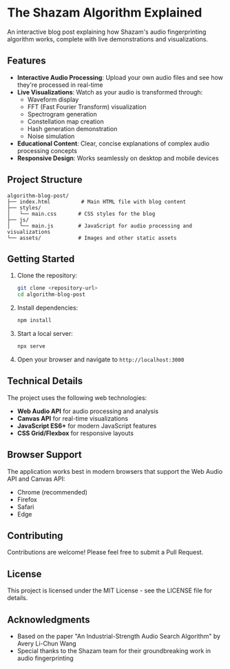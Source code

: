 # The Shazam Algorithm Explained

An interactive blog post explaining how Shazam's audio fingerprinting algorithm works, complete with live demonstrations and visualizations.

## Features

- **Interactive Audio Processing**: Upload your own audio files and see how they're processed in real-time
- **Live Visualizations**: Watch as your audio is transformed through:
  - Waveform display
  - FFT (Fast Fourier Transform) visualization
  - Spectrogram generation
  - Constellation map creation
  - Hash generation demonstration
  - Noise simulation
- **Educational Content**: Clear, concise explanations of complex audio processing concepts
- **Responsive Design**: Works seamlessly on desktop and mobile devices

## Project Structure

```
algorithm-blog-post/
├── index.html          # Main HTML file with blog content
├── styles/
│   └── main.css       # CSS styles for the blog
├── js/
│   └── main.js        # JavaScript for audio processing and visualizations
└── assets/            # Images and other static assets
```

## Getting Started

1. Clone the repository:
   ```bash
   git clone <repository-url>
   cd algorithm-blog-post
   ```

2. Install dependencies:
   ```bash
   npm install
   ```

3. Start a local server:
   ```bash
   npx serve
   ```

4. Open your browser and navigate to `http://localhost:3000`

## Technical Details

The project uses the following web technologies:

- **Web Audio API** for audio processing and analysis
- **Canvas API** for real-time visualizations
- **JavaScript ES6+** for modern JavaScript features
- **CSS Grid/Flexbox** for responsive layouts

## Browser Support

The application works best in modern browsers that support the Web Audio API and Canvas API:

- Chrome (recommended)
- Firefox
- Safari
- Edge

## Contributing

Contributions are welcome! Please feel free to submit a Pull Request.

## License

This project is licensed under the MIT License - see the LICENSE file for details.

## Acknowledgments

- Based on the paper "An Industrial-Strength Audio Search Algorithm" by Avery Li-Chun Wang
- Special thanks to the Shazam team for their groundbreaking work in audio fingerprinting
